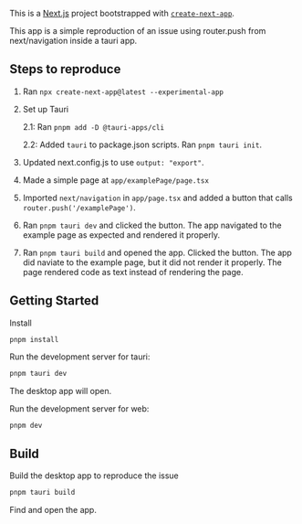 This is a [Next.js](https://nextjs.org/) project bootstrapped with [`create-next-app`](https://github.com/vercel/next.js/tree/canary/packages/create-next-app).

This app is a simple reproduction of an issue using router.push from next/navigation inside a tauri app.

## Steps to reproduce

1. Ran `npx create-next-app@latest --experimental-app`
2. Set up Tauri

   2.1: Ran `pnpm add -D @tauri-apps/cli`

   2.2: Added `tauri` to package.json scripts. Ran `pnpm tauri init`.

3. Updated next.config.js to use `output: "export"`.
4. Made a simple page at `app/examplePage/page.tsx`
5. Imported `next/navigation` in `app/page.tsx` and added a button that calls `router.push('/examplePage')`.
6. Ran `pnpm tauri dev` and clicked the button. The app navigated to the example page as expected and rendered it properly.
7. Ran `pnpm tauri build` and opened the app. Clicked the button. The app did naviate to the example page, but it did not render it properly. The page rendered code as text instead of rendering the page.

## Getting Started

Install

```
pnpm install
```

Run the development server for tauri:

```bash
pnpm tauri dev
```

The desktop app will open.

Run the development server for web:

```bash
pnpm dev
```

## Build

Build the desktop app to reproduce the issue

```bash
pnpm tauri build
```

Find and open the app.

